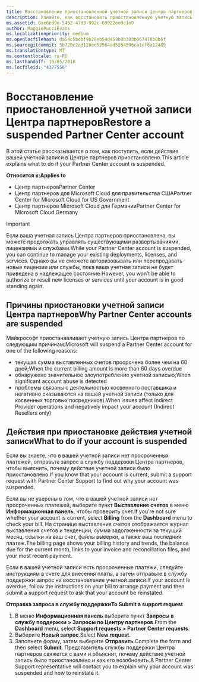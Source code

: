 ```yaml
---
title: Восстановление приостановленной учетной записи Центра партнеров | Центр партнеров
description: Узнайте, как восстановить приостановленную учетную запись Центра партнеров, причины приостановки учетной записи партнера и как можно использовать учетную запись во время приостановки.
ms.assetid: 0ae6ed9e-5452-47d3-992c-69922ee0c1e9
author: MaggiePucciEvans
ms.localizationpriority: medium
ms.openlocfilehash: da54c5bdbf9b28eb54d459b0b383b067478b0b6f
ms.sourcegitcommit: 5b720c2ad126ec52564ad5264596ca1cf6a12489
ms.translationtype: MT
ms.contentlocale: ru-RU
ms.lasthandoff: 10/05/2018
ms.locfileid: "4377556"
---
```

# <a name="restore-a-suspended-partner-center-account"></a><span data-ttu-id="394fe-103">Восстановление приостановленной учетной записи Центра партнеров</span><span class="sxs-lookup"><span data-stu-id="394fe-103">Restore a suspended Partner Center account</span></span>

<span data-ttu-id="394fe-104">В этой статье рассказывается о том, как поступить, если действие вашей учетной записи в Центре партнеров приостановлено.</span><span class="sxs-lookup"><span data-stu-id="394fe-104">This article explains what to do if your Partner Center account is suspended.</span></span>

**<span data-ttu-id="394fe-105">Относится к:</span><span class="sxs-lookup"><span data-stu-id="394fe-105">Applies to</span></span>**

-  <span data-ttu-id="394fe-106">Центр партнеров</span><span class="sxs-lookup"><span data-stu-id="394fe-106">Partner Center</span></span>
-  <span data-ttu-id="394fe-107">Центр партнеров для Microsoft Cloud для правительства США</span><span class="sxs-lookup"><span data-stu-id="394fe-107">Partner Center for Microsoft Cloud for US Government</span></span>
-  <span data-ttu-id="394fe-108">Центр партнеров Microsoft Cloud для Германии</span><span class="sxs-lookup"><span data-stu-id="394fe-108">Partner Center for Microsoft Cloud Germany</span></span>

> [!IMPORTANT]  
> <span data-ttu-id="394fe-109">Если ваша учетная запись Центра партнеров приостановлена, вы можете продолжать управлять существующими развертываниями, лицензиями и службами.</span><span class="sxs-lookup"><span data-stu-id="394fe-109">While your Partner Center account is suspended, you can continue to manage your existing deployments, licenses, and services.</span></span> <span data-ttu-id="394fe-110">Однако вы не сможете авторизовывать или перепродавать новые лицензии или службы, пока ваша учетная записи не будет приведена в надлежащее состояние.</span><span class="sxs-lookup"><span data-stu-id="394fe-110">However, you won’t be able to authorize or resell new licenses or services until your account is in good standing again.</span></span>

## <a name="why-partner-center-accounts-are-suspended"></a><span data-ttu-id="394fe-111">Причины приостановки учетной записи Центра партнеров</span><span class="sxs-lookup"><span data-stu-id="394fe-111">Why Partner Center accounts are suspended</span></span>

<span data-ttu-id="394fe-112">Майкрософт приостанавливает учетную запись Центра партнеров по следующим причинам:</span><span class="sxs-lookup"><span data-stu-id="394fe-112">Microsoft will suspend a Partner Center account for one of the following reasons:</span></span>

- <span data-ttu-id="394fe-113">текущая сумма выставленных счетов просрочена более чем на 60 дней;</span><span class="sxs-lookup"><span data-stu-id="394fe-113">When the current billing amount is more than 60 days overdue</span></span> 
- <span data-ttu-id="394fe-114">обнаружено значительное злоупотребление учетной записью;</span><span class="sxs-lookup"><span data-stu-id="394fe-114">When significant account abuse is detected</span></span>
- <span data-ttu-id="394fe-115">проблемы связаны с деятельностью косвенного поставщика и негативно сказываются на вашей учетной записи (только для косвенных торговых посредников).</span><span class="sxs-lookup"><span data-stu-id="394fe-115">When issues affect Indirect Provider operations and negatively impact your account (Indirect Resellers only)</span></span>

## <a name="what-to-do-if-your-account-is-suspended"></a><span data-ttu-id="394fe-116">Действия при приостановке действия учетной записи</span><span class="sxs-lookup"><span data-stu-id="394fe-116">What to do if your account is suspended</span></span>

<span data-ttu-id="394fe-117">Если вы знаете, что в вашей учетной записи нет просроченных платежей, отправьте запрос в службу поддержки Центра партнеров, чтобы выяснить, почему действие учетной записи было приостановлено.</span><span class="sxs-lookup"><span data-stu-id="394fe-117">If you know that your account is current, submit a support request with Partner Center Support to find out why your account was suspended.</span></span> 

<span data-ttu-id="394fe-118">Если вы не уверены в том, что в вашей учетной записи нет просроченных платежей, выберите пункт **Выставление счетов** в меню **Информационная панель**, чтобы проверить счет.</span><span class="sxs-lookup"><span data-stu-id="394fe-118">If you’re not sure whether your account is current, select **Billing** from the **Dashboard** menu to check your bill.</span></span> <span data-ttu-id="394fe-119">На странице выставления счетов отображается журнал выставления счетов и тенденции, сумма задолженности за текущий месяц, ссылки на ваш счет, файлы выверки, а также ваш последний платеж.</span><span class="sxs-lookup"><span data-stu-id="394fe-119">The billing page shows your billing history and trends, the balance due for the current month, links to your invoice and reconciliation files, and your most recent payment.</span></span>

<span data-ttu-id="394fe-120">Если в вашей учетной записи есть просроченные платежи, следуйте инструкциям в счете для внесения платы, а затем отправьте в службу поддержки запрос на восстановление учетной записи.</span><span class="sxs-lookup"><span data-stu-id="394fe-120">If your account is overdue, follow the instructions on your bill to arrange payment and then submit a support request to ask that your account be reinstated.</span></span> 

**<span data-ttu-id="394fe-121">Отправка запроса в службу поддержки</span><span class="sxs-lookup"><span data-stu-id="394fe-121">To Submit a support request</span></span>**

1.  <span data-ttu-id="394fe-122">В меню **Информационная панель** выберите пункт **Запросы в службу поддержки > Запросы по Центру партнеров**.</span><span class="sxs-lookup"><span data-stu-id="394fe-122">From the **Dashboard** menu, select **Support requests > Partner Center requests**.</span></span>
2.  <span data-ttu-id="394fe-123">Выберите **Новый запрос**.</span><span class="sxs-lookup"><span data-stu-id="394fe-123">Select **New request**.</span></span> 
3.  <span data-ttu-id="394fe-124">Заполните форму, затем выберите **Отправить**.</span><span class="sxs-lookup"><span data-stu-id="394fe-124">Complete the form and then select **Submit**.</span></span> <span data-ttu-id="394fe-125">Представитель службы поддержки Центра партнеров свяжется с вами и объяснит, почему действие учетной запись было приостановлено и как его возобновить.</span><span class="sxs-lookup"><span data-stu-id="394fe-125">A Partner Center Support representative will contact you to explain why your account was suspended and how to reinstate it.</span></span>




